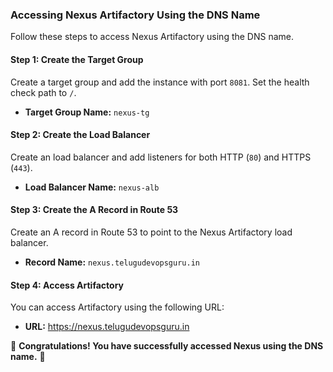 ### Accessing Nexus Artifactory Using the DNS Name  

Follow these steps to access Nexus Artifactory using the DNS name.  

#### Step 1: Create the Target Group  
Create a target group and add the instance with port `8081`. Set the health check path to `/`.  

- **Target Group Name:** `nexus-tg`  

#### Step 2: Create the Load Balancer  
Create an load balancer and add listeners for both HTTP (`80`) and HTTPS (`443`).  

- **Load Balancer Name:** `nexus-alb`  

#### Step 3: Create the A Record in Route 53  
Create an A record in Route 53 to point to the Nexus Artifactory load balancer.  

- **Record Name:** `nexus.telugudevopsguru.in`  

#### Step 4: Access Artifactory  
You can access Artifactory using the following URL:  

- **URL:** https://nexus.telugudevopsguru.in


🎉 **Congratulations! You have successfully accessed Nexus using the DNS name.** 🚀
